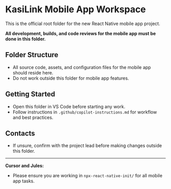 # KasiLink Mobile App Workspace

This is the official root folder for the new React Native mobile app project.

**All development, builds, and code reviews for the mobile app must be done in this folder.**

## Folder Structure
- All source code, assets, and configuration files for the mobile app should reside here.
- Do not work outside this folder for mobile app features.

## Getting Started
- Open this folder in VS Code before starting any work.
- Follow instructions in `.github/copilot-instructions.md` for workflow and best practices.

## Contacts
- If unsure, confirm with the project lead before making changes outside this folder.

---
**Cursor and Jules:**
- Please ensure you are working in `npx-react-native-init/` for all mobile app tasks.
